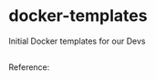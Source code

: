 # docker-templates
Initial Docker templates for our Devs

## 
Reference:

  [Install Docker on Ubuntu]: (https://www.digitalocean.com/community/tutorials/how-to-install-and-use-docker-on-ubuntu-16-04)
  [https://docs.docker.com/compose/]: (https://docs.docker.com/compose/)
  [https://docs.docker.com/]: (https://docs.docker.com/)

